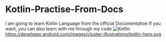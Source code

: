 # Kotlin-Practise-From-Docs
I am going to learn Kotlin Language from the official Documentation
If you want, you can also learn with me through my code
![Kotlin](https://img.shields.io/badge/-Kotlin-black?style=flat-square&logo=Kotlin)
https://developer.android.com/images/cluster-illustrations/kotlin-hero.svg
